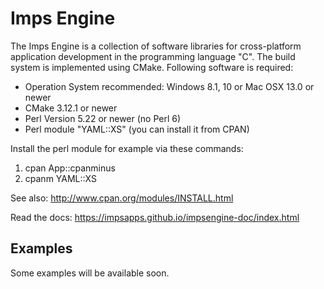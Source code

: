 # Imps Engine

The Imps Engine is a collection of software libraries for cross-platform application development in the programming language "C". The build system is implemented using CMake. Following software is required:

- Operation System recommended: Windows 8.1, 10 or Mac OSX 13.0 or newer
- CMake 3.12.1 or newer
- Perl Version 5.22 or newer (no Perl 6)
- Perl module "YAML::XS" (you can install it from CPAN)

Install the perl module for example via these commands:
1. cpan App::cpanminus
2. cpanm YAML::XS

See also: http://www.cpan.org/modules/INSTALL.html


Read the docs:
https://impsapps.github.io/impsengine-doc/index.html

## Examples

Some examples will be available soon.
